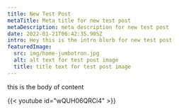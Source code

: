 ```yaml
---
title: New Test Post
metaTitle: Meta title for new test post
metaDescription: meta description for new test post
date: 2022-01-21T06:42:35.905Z
intro: Hey this is the intro blurb for new test post
featuredImage:
  src: img/home-jumbotron.jpg
  alt: alt text for test post image
  title: title text for test post image
---
```

this is the body of content

{{< youtube id="wQUH06QRCi4" >}}